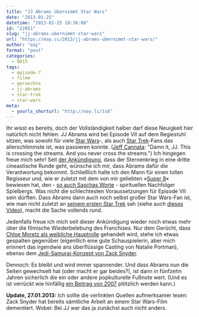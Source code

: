 ```yaml
---
title: "JJ Abrams übernimmt Star Wars"
date: "2013-01-25"
datetime: "2013-01-25 18:36:08"
id: "22051"
slug: "jj-abrams-ubernimmt-star-wars"
url: "https://eay.cc/2013/jj-abrams-ubernimmt-star-wars/"
author: "eay"
format: "post"
categories:
  - 0815
tags:
  - episode-7
  - filme
  - geruechte
  - jj-abrams
  - star-trek
  - star-wars
meta:
  - yourls_shorturl: "http://eay.li/1s8"
---
```


Ihr wisst es bereits, doch der Vollständigkeit halber darf diese Neuigkeit hier natürlich nicht fehlen: JJ Abrams wird bei Episode VII auf dem Regiestuhl sitzen, was sowohl für viele [Star Wars](//eay.cc/tag/star-wars/)\-, als auch [Star Trek](//eay.cc/tag/star-trek/)\-Fans das allerschlimmste ist, was passieren konnte. ([Jeff Cannata](https://twitter.com/jeffcannata/status/294578680695504897): "Damn it, JJ. This is crossing the streams. And you never cross the streams.") Ich hingegen freue mich sehr! Seit [der Ankündigung](//eay.cc/2012/disney-kauft-lucasfilm/), dass der Sternenkrieg in eine dritte cineastische Runde geht, wünsche ich mir, dass Abrams dafür die Verantwortung bekommt. Schließlich halte ich den Mann für einen tollen Regisseur und, wie er zuletzt mit dem von mir geliebten »[Super 8](http://www.imdb.com/title/tt1650062/)« bewiesen hat, den - [so auch Saschas Worte](http://www.pewpewpew.de/2013/01/24/jj-abrams-dreht-star-wars-episode-vii/) - spirituellen Nachfolger Spielbergs. Was nicht die schlechtesten Voraussetzungen für Episode VII sein dürften. Dass Abrams dann auch noch selbst großer Star Wars-Fan ist, wie man nicht zuletzt an [seinem ersten Star Trek](//eay.cc/2009/star-trek-2-punkt-0/) sah (siehe auch [dieses Video](//eay.cc/2009/abrams-put-the-star-wars-into-star-trek/)), macht die Sache vollends rund.

Jedenfalls freue ich mich seit dieser Ankündigung wieder noch etwas mehr über die filmische Wiederbelebung des Franchises. Nur dem Gerücht, dass [Chloe Moretz als weibliche Hauptrolle](http://www.slashfilm.com/j-j-abrams-to-direct-star-wars-episode-vii/) gehandelt wird, stehe ich etwas gespalten gegenüber (eigentlich eine gute Schauspielerin, aber mich erinnert das irgendwie ans überflüssige Casting von Natalie Portman), ebenso dem [Jedi-Samurai-Konzept von Zack Snyder](http://www.slashfilm.com/zack-snyder-developing-star-wars-samurai-movie-for-lucasfilm/).

Dennoch: Es bleibt und wird immer spannender. Und dass Abrams nun die Seiten gewechselt hat (oder macht er gar beides?), ist dann in fünfzehn Jahren sicherlich die ein oder andere popkulturelle Fußnote wert. (Und es ist verrückt wie hinfällig [ein Beitrag von 2007](//eay.cc/2007/clash-of-the-fanboys/) plötzlich werden kann.)

**Update, 27.01.2013:** Ich sollte die verlinkten Quellen aufmerksamer lesen: Zack Snyder hat bereits sämtliche Arbeit an einem Star Wars-Film dementiert. Wobei: Bei JJ war das ja zunächst auch nicht anders.
